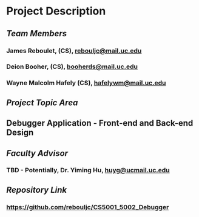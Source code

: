 # **Project Description**
## *Team Members*
### James Reboulet, (CS), rebouljc@mail.uc.edu
### Deion Booher, (CS), booherds@mail.uc.edu
### Wayne Malcolm Hafely (CS), hafelywm@mail.uc.edu
## *Project Topic Area*
## Debugger Application - Front-end and Back-end Design
## *Faculty Advisor*
### TBD - Potentially, Dr. Yiming Hu, huyg@ucmail.uc.edu
## *Repository Link*
### https://github.com/rebouljc/CS5001_5002_Debugger
